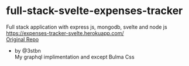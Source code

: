 # full-stack-svelte-expenses-tracker
Full stack application with express js, mongodb, svelte and node js https://expenses-tracker-svelte.herokuapp.com/ </br>
[Original Repo](https://github.com/3stbn/full-stack-svelte-expenses-tracker)
- by @3stbn </br>
My graphql implimentation and except Bulma Css
